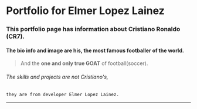 # Portfolio for Elmer Lopez Lainez

### This portfolio page has information about Cristiano Ronaldo (CR7).

#### The bio info and image are his, the most famous footballer of the world.

> And the **one and only true GOAT** of football(soccer).

###### The skills and projects are not Cristiano's, 

```
they are from developer Elmer Lopez Lainez.
```
***